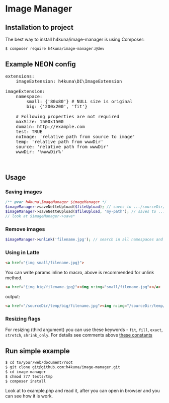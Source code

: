Image Manager
=============

Installation to project
-----------------------
The best way to install h4kuna/image-manager is using Composer:
```sh
$ composer require h4kuna/image-manager:@dev
```

Example NEON config
-------------------
<pre>
extensions:
    imageExtension: h4kuna\DI\ImageExtension

imageExtension:
    namespace:
        small: {'80x80'} # NULL size is original
        big: {'200x200', 'fit'}

    # Following properties are not required
    maxSize: 1500x1500
    domain: http://example.com
    test: TRUE
    noImage: 'relative path from source to image'
    temp: 'relative path from wwwDir'
    source: 'relative path from wwwDir'
    wwwDir: '%wwwDir%'


</pre>

## Usage

### Saving images

```php
/** @var h4kuna\ImageManager $imageManager */
$imageManager->saveNetteUpload($fileUpload); // saves to .../sourceDir/filename.jpg
$imageManager->saveNetteUpload($fileUpload, 'my-path'); // saves to .../sourceDir/my-path/filename.jpg
// look at $imageManager->save*
```

### Remove images
```php
$imageManager->unlink('filename.jpg'); // search in all namespaces and remove from temp
```

### Using in Latte

```html
<a href="{img small/filename.jpg}">
```

You can write params inline to macro, above is recommended for unlink method.
```html
<a href="{img big/filename.jpg}"><img n:img="small/filename.jpg"></a>
```

output:

```html
<a href="/sourceDir/temp/big/filename.jpg"><img n:img="/sourceDir/temp/small/filename.jpg"></a>
```

### Resizing flags

For resizing (third argument) you can use these keywords - `fit`, `fill`, `exact`, `stretch`, `shrink_only`. For details see comments above [these constants](http://api.nette.org/2.0/source-common.Image.php.html#105)



Run simple example
------------------
```sh
$ cd to/your/web/document/root
$ git clone git@github.com:h4kuna/image-manager.git
$ cd image-manager
$ chmod 777 tests/tmp
$ composer install
```

Look at to example.php and read it, after you can open in browser and you can see how it is work.
